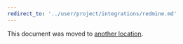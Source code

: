 ```yaml
---
redirect_to: '../user/project/integrations/redmine.md'
---
```


This document was moved to [another location](../user/project/integrations/redmine.md).
